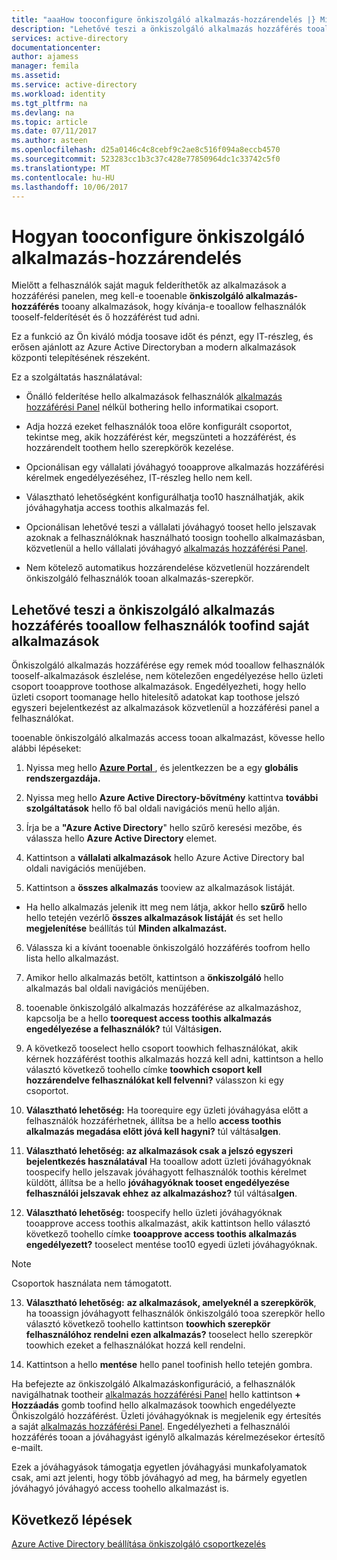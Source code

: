 ```yaml
---
title: "aaaHow tooconfigure önkiszolgáló alkalmazás-hozzárendelés |} Microsoft Docs"
description: "Lehetővé teszi a önkiszolgáló alkalmazás hozzáférés tooallow felhasználók toofind saját alkalmazások"
services: active-directory
documentationcenter: 
author: ajamess
manager: femila
ms.assetid: 
ms.service: active-directory
ms.workload: identity
ms.tgt_pltfrm: na
ms.devlang: na
ms.topic: article
ms.date: 07/11/2017
ms.author: asteen
ms.openlocfilehash: d25a0146c4c8cebf9c2ae8c516f094a8eccb4570
ms.sourcegitcommit: 523283cc1b3c37c428e77850964dc1c33742c5f0
ms.translationtype: MT
ms.contentlocale: hu-HU
ms.lasthandoff: 10/06/2017
---
```

# <a name="how-tooconfigure-self-service-application-assignment"></a>Hogyan tooconfigure önkiszolgáló alkalmazás-hozzárendelés

Mielőtt a felhasználók saját maguk felderíthetők az alkalmazások a hozzáférési panelen, meg kell-e tooenable **önkiszolgáló alkalmazás-hozzáférés** tooany alkalmazások, hogy kívánja-e tooallow felhasználók tooself-felderítését és ő hozzáférést tud adni.

Ez a funkció az Ön kiváló módja toosave időt és pénzt, egy IT-részleg, és erősen ajánlott az Azure Active Directoryban a modern alkalmazások központi telepítésének részeként.

Ez a szolgáltatás használatával:

-   Önálló felderítése hello alkalmazások felhasználók [alkalmazás hozzáférési Panel](https://myapps.microsoft.com/) nélkül bothering hello informatikai csoport.

-   Adja hozzá ezeket felhasználók tooa előre konfigurált csoportot, tekintse meg, akik hozzáférést kér, megszünteti a hozzáférést, és hozzárendelt toothem hello szerepkörök kezelése.

-   Opcionálisan egy vállalati jóváhagyó tooapprove alkalmazás hozzáférési kérelmek engedélyezéséhez, IT-részleg hello nem kell.

-   Választható lehetőségként konfigurálhatja too10 használhatják, akik jóváhagyhatja access toothis alkalmazás fel.

-   Opcionálisan lehetővé teszi a vállalati jóváhagyó tooset hello jelszavak azoknak a felhasználóknak használható toosign toohello alkalmazásban, közvetlenül a hello vállalati jóváhagyó [alkalmazás hozzáférési Panel](https://myapps.microsoft.com/).

-   Nem kötelező automatikus hozzárendelése közvetlenül hozzárendelt önkiszolgáló felhasználók tooan alkalmazás-szerepkör.

## <a name="enable-self-service-application-access-tooallow-users-toofind-their-own-applications"></a>Lehetővé teszi a önkiszolgáló alkalmazás hozzáférés tooallow felhasználók toofind saját alkalmazások

Önkiszolgáló alkalmazás hozzáférése egy remek mód tooallow felhasználók tooself-alkalmazások észlelése, nem kötelezően engedélyezése hello üzleti csoport tooapprove toothose alkalmazások. Engedélyezheti, hogy hello üzleti csoport toomanage hello hitelesítő adatokat kap toothose jelszó egyszeri bejelentkezést az alkalmazások közvetlenül a hozzáférési panel a felhasználókat.

tooenable önkiszolgáló alkalmazás access tooan alkalmazást, kövesse hello alábbi lépéseket:

1.  Nyissa meg hello [ **Azure Portal** ](https://portal.azure.com/) , és jelentkezzen be a egy **globális rendszergazdája.**

2.  Nyissa meg hello **Azure Active Directory-bővítmény** kattintva **további szolgáltatások** hello fő bal oldali navigációs menü hello alján.

3.  Írja be a **"Azure Active Directory**" hello szűrő keresési mezőbe, és válassza hello **Azure Active Directory** elemet.

4.  Kattintson a **vállalati alkalmazások** hello Azure Active Directory bal oldali navigációs menüjében.

5.  Kattintson a **összes alkalmazás** tooview az alkalmazások listáját.

  * Ha hello alkalmazás jelenik itt meg nem látja, akkor hello **szűrő** hello hello tetején vezérlő **összes alkalmazások listáját** és set hello **megjelenítése** beállítás túl **Minden alkalmazást.**

6.  Válassza ki a kívánt tooenable önkiszolgáló hozzáférés toofrom hello lista hello alkalmazást.

7.  Amikor hello alkalmazás betölt, kattintson a **önkiszolgáló** hello alkalmazás bal oldali navigációs menüjében.

8.  tooenable önkiszolgáló alkalmazás hozzáférése az alkalmazáshoz, kapcsolja be a hello **toorequest access toothis alkalmazás engedélyezése a felhasználók?** túl Váltás**igen.**

9.  A következő tooselect hello csoport toowhich felhasználókat, akik kérnek hozzáférést toothis alkalmazás hozzá kell adni, kattintson a hello választó következő toohello címke **toowhich csoport kell hozzárendelve felhasználókat kell felvenni?** válasszon ki egy csoportot.

10. **Választható lehetőség:** Ha toorequire egy üzleti jóváhagyása előtt a felhasználók hozzáférhetnek, állítsa be a hello **access toothis alkalmazás megadása előtt jóvá kell hagyni?** túl váltása**Igen**.

11. **Választható lehetőség: az alkalmazások csak a jelszó egyszeri bejelentkezés használatával** Ha tooallow adott üzleti jóváhagyóknak toospecify hello jelszavak jóváhagyott felhasználók toothis kérelmet küldött, állítsa be a hello **jóváhagyóknak tooset engedélyezése felhasználói jelszavak ehhez az alkalmazáshoz?**  túl váltása**Igen**.

12. **Választható lehetőség:** toospecify hello üzleti jóváhagyóknak tooapprove access toothis alkalmazást, akik kattintson hello választó következő toohello címke **tooapprove access toothis alkalmazás engedélyezett?** tooselect mentése too10 egyedi üzleti jóváhagyóknak.

   >[!NOTE]
   >Csoportok használata nem támogatott.
   >
   >

13. **Választható lehetőség:** **az alkalmazások, amelyeknél a szerepkörök**, ha tooassign jóváhagyott felhasználók önkiszolgáló tooa szerepkör hello választó következő toohello kattintson **toowhich szerepkör felhasználóhoz rendelni ezen alkalmazás?**  tooselect hello szerepkör toowhich ezeket a felhasználókat hozzá kell rendelni.

14. Kattintson a hello **mentése** hello panel toofinish hello tetején gombra.

Ha befejezte az önkiszolgáló Alkalmazáskonfiguráció, a felhasználók navigálhatnak tootheir [alkalmazás hozzáférési Panel](https://myapps.microsoft.com/) hello kattintson **+ Hozzáadás** gomb toofind hello alkalmazások toowhich engedélyezte Önkiszolgáló hozzáférést. Üzleti jóváhagyóknak is megjelenik egy értesítés a saját [alkalmazás hozzáférési Panel](https://myapps.microsoft.com/). Engedélyezheti a felhasználói hozzáférés tooan a jóváhagyást igénylő alkalmazás kérelmezésekor értesítő e-mailt. 

Ezek a jóváhagyások támogatja egyetlen jóváhagyási munkafolyamatok csak, ami azt jelenti, hogy több jóváhagyó ad meg, ha bármely egyetlen jóváhagyó jóváhagyó access toohello alkalmazást is.

## <a name="next-steps"></a>Következő lépések
[Azure Active Directory beállítása önkiszolgáló csoportkezelés](active-directory-accessmanagement-self-service-group-management.md)
